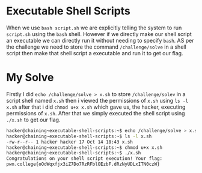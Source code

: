# Executable Shell Scripts
When we use `bash script.sh` we are explicitly telling the system to run `script.sh` using the `bash` shell. However if we directly make our shell script an executable we can directly run it without needing to specify `bash`. AS per the challenge we need to store the command `/challenge/solve` in a shell script then make that shell script a executable and run it to get our flag.

# My Solve
Firstly I did `echo /challenge/solve > x.sh` to store `/challenge/solev` in a script shell named `x.sh` then i viewed the permissions of `x.sh` using `ls -l x.sh` after that i did `chmod u+x x.sh` which gave us, the hacker, executing permissions of `x.sh`. After that we simply executed the shell script using `./x.sh` to get our flag.
```bash
hacker@chaining~executable-shell-scripts:~$ echo /challenge/solve > x.sh
hacker@chaining~executable-shell-scripts:~$ ls -l x.sh
-rw-r--r-- 1 hacker hacker 17 Oct 14 18:43 x.sh
hacker@chaining~executable-shell-scripts:~$ chmod u+x x.sh
hacker@chaining~executable-shell-scripts:~$ ./x.sh
Congratulations on your shell script execution! Your flag:
pwn.college{oOdWqxfjx3iZ7Do7RzRFblOEzbF.dRzNyUDLxITN0czW}
